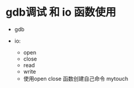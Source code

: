 # gdb调试 和 io 函数使用 

+ gdb

+ io:
	+ open
	+ close
	+ read 
	+ write
	+ 使用open close 函数创建自己命令 mytouch
